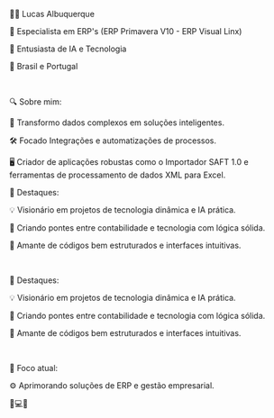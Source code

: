 <p>👨‍💻 Lucas Albuquerque</p>
<p>🚀 Especialista em ERP's (ERP Primavera V10 - ERP Visual Linx)</p>
<p>🧠 Entusiasta de IA e Tecnologia</p>
<p>📍 Brasil e Portugal</p>
<br>
<p>🔍 Sobre mim:</p>
<p>🎯 Transformo dados complexos em soluções inteligentes.</p>
<p>🛠️ Focado Integrações e automatizações de processos.</p>
<p>🖥️ Criador de aplicações robustas como o Importador SAFT 1.0 e ferramentas de processamento de dados XML para Excel.</p>
<p>🌟 Destaques:</p>
<p>💡 Visionário em projetos de tecnologia dinâmica e IA prática.</p>
<p>🔗 Criando pontes entre contabilidade e tecnologia com lógica sólida.</p>
<p>🧩 Amante de códigos bem estruturados e interfaces intuitivas.</p>
<br>
<p>🌟 Destaques:</p>
<p>💡 Visionário em projetos de tecnologia dinâmica e IA prática.</p>
<p>🔗 Criando pontes entre contabilidade e tecnologia com lógica sólida.</p>
<p>🧩 Amante de códigos bem estruturados e interfaces intuitivas.</p>
<br>
<p>👀 Foco atual:</p>
<p>⚙️ Aprimorando soluções de ERP e gestão empresarial.</p>
<p>🚀💻🔧</p>
